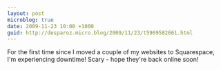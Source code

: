 ```yaml
---
layout: post
microblog: true
date: 2009-11-23 10:00 +1000
guid: http://desparoz.micro.blog/2009/11/23/t5969582661.html
---
```

For the first time since I moved a couple of my websites to Squarespace, I'm experiencing downtime! Scary - hope they're back online soon!
